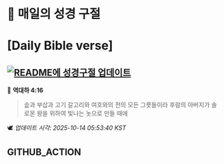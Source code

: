 # 🙏 매일의 성경 구절
# [Daily Bible verse]
## [![README에 성경구절 업데이트](https://github.com/DONGSUKA/first_test/actions/workflows/update-readme-bible.yml/badge.svg)](https://github.com/DONGSUKA/first_test/actions/workflows/update-readme-bible.yml)
<!-- START_BIBLE_VERSE -->
📖 **역대하 4:16**
> 솥과 부삽과 고기 갈고리와 여호와의 전의 모든 그릇들이라 후람의 아버지가 솔로몬 왕을 위하여 빛나는 놋으로 만들 때에

🕊️ _업데이트 시각: 2025-10-14 05:53:40 KST_
  <!-- END_BIBLE_VERSE -->
## GITHUB_ACTION
